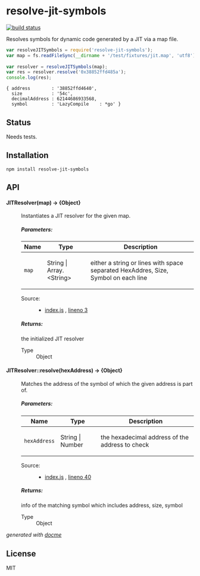 # resolve-jit-symbols
[![build status](https://secure.travis-ci.org/thlorenz/resolve-jit-symbols.png)](http://travis-ci.org/thlorenz/resolve-jit-symbols)

Resolves symbols for dynamic code generated by a JIT via a map file.

```js
var resolveJITSymbols = require('resolve-jit-symbols');
var map = fs.readFileSync(__dirname + '/test/fixtures/jit.map', 'utf8')
  
var resolver = resolveJITSymbols(map);
var res = resolver.resolve('0x38852ffd485a');
console.log(res);
```

```
{ address        : '38852ffd4640',
  size           : '54c',
  decimalAddress : 62144686933568,
  symbol         : 'LazyCompile    : *go' }
```

## Status

Needs tests.

## Installation

    npm install resolve-jit-symbols

## API


<!-- START docme generated API please keep comment here to allow auto update -->
<!-- DON'T EDIT THIS SECTION, INSTEAD RE-RUN docme TO UPDATE -->

<div>
<div class="jsdoc-githubify">
<section>
<article>
<div class="container-overview">
<dl class="details">
</dl>
</div>
<dl>
<dt>
<h4 class="name" id="JITResolver"><span class="type-signature"></span>JITResolver<span class="signature">(map)</span><span class="type-signature"> &rarr; {Object}</span></h4>
</dt>
<dd>
<div class="description">
<p>Instantiates a JIT resolver for the given map.</p>
</div>
<h5>Parameters:</h5>
<table class="params">
<thead>
<tr>
<th>Name</th>
<th>Type</th>
<th class="last">Description</th>
</tr>
</thead>
<tbody>
<tr>
<td class="name"><code>map</code></td>
<td class="type">
<span class="param-type">String</span>
|
<span class="param-type">Array.&lt;String></span>
</td>
<td class="description last"><p>either a string or lines with space separated HexAddres, Size, Symbol on each line</p></td>
</tr>
</tbody>
</table>
<dl class="details">
<dt class="tag-source">Source:</dt>
<dd class="tag-source"><ul class="dummy">
<li>
<a href="https://github.com/thlorenz/resolve-jit-symbols/blob/master/index.js">index.js</a>
<span>, </span>
<a href="https://github.com/thlorenz/resolve-jit-symbols/blob/master/index.js#L3">lineno 3</a>
</li>
</ul></dd>
</dl>
<h5>Returns:</h5>
<div class="param-desc">
<p>the initialized JIT resolver</p>
</div>
<dl>
<dt>
Type
</dt>
<dd>
<span class="param-type">Object</span>
</dd>
</dl>
</dd>
<dt>
<h4 class="name" id="JITResolver::resolve"><span class="type-signature"></span>JITResolver::resolve<span class="signature">(hexAddress)</span><span class="type-signature"> &rarr; {Object}</span></h4>
</dt>
<dd>
<div class="description">
<p>Matches the address of the symbol of which the given address is part of.</p>
</div>
<h5>Parameters:</h5>
<table class="params">
<thead>
<tr>
<th>Name</th>
<th>Type</th>
<th class="last">Description</th>
</tr>
</thead>
<tbody>
<tr>
<td class="name"><code>hexAddress</code></td>
<td class="type">
<span class="param-type">String</span>
|
<span class="param-type">Number</span>
</td>
<td class="description last"><p>the hexadecimal address of the address to check</p></td>
</tr>
</tbody>
</table>
<dl class="details">
<dt class="tag-source">Source:</dt>
<dd class="tag-source"><ul class="dummy">
<li>
<a href="https://github.com/thlorenz/resolve-jit-symbols/blob/master/index.js">index.js</a>
<span>, </span>
<a href="https://github.com/thlorenz/resolve-jit-symbols/blob/master/index.js#L40">lineno 40</a>
</li>
</ul></dd>
</dl>
<h5>Returns:</h5>
<div class="param-desc">
<p>info of the matching symbol which includes address, size, symbol</p>
</div>
<dl>
<dt>
Type
</dt>
<dd>
<span class="param-type">Object</span>
</dd>
</dl>
</dd>
</dl>
</article>
</section>
</div>

*generated with [docme](https://github.com/thlorenz/docme)*
</div>
<!-- END docme generated API please keep comment here to allow auto update -->

## License

MIT
